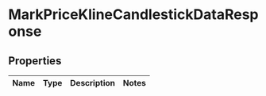 

# MarkPriceKlineCandlestickDataResponse


## Properties

| Name | Type | Description | Notes |
|------------ | ------------- | ------------- | -------------|



